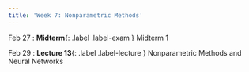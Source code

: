 ```yaml
---
title: 'Week 7: Nonparametric Methods'
---
```


Feb 27
: **Midterm**{: .label .label-exam } Midterm 1

Feb 29
: **Lecture 13**{: .label .label-lecture } Nonparametric Methods and Neural Networks
